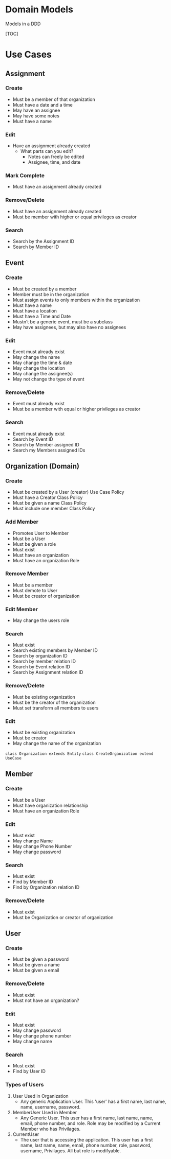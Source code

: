 # Domain Models

Models in a DDD

[TOC]

# Use Cases

## Assignment

### Create

- Must be a member of that organization
- Must have a date and a time
- May have an assignee
- May have some notes
- Must have a name

### Edit

- Have an assignment already created
    - What parts can you edit?
        - Notes can freely be edited
        - Assignee, time, and date

### Mark Complete

- Must have an assignment already created

### Remove/Delete

- Must have an assignment already created
- Must be member with higher or equal privileges as creator

### Search

- Search by the Assignment ID
- Search by Member ID

## Event

### Create

- Must be created by a member
- Member must be in the organization
- Must assign events to only members within the organization
- Must have a name
- Must have a location
- Must have a Time and Date
- Mustn’t be a generic event, must be a subclass
- May have assignees, but may also have no assignees

### Edit

- Event must already exist
- May change the name
- May change the time & date
- May change the location
- May change the assignee(s)
- May not change the type of event

### Remove/Delete

- Event must already exist
- Must be a member with equal or higher privileges as creator

### Search

- Event must already exist
- Search by Event ID
- Search by Member assigned ID
- Search my Members assigned IDs

## Organization (Domain)

### Create

- Must be created by a User (creator) Use Case Policy
- Must have a Creator Class Policy
- Must be given a name Class Policy
- Must include one member Class Policy

### Add Member

- Promotes User to Member
- Must be a User
- Must be given a role
- Must exist
- Must have an organization
- Must have an organization Role

### Remove Member

- Must be a member
- Must demote to User
- Must be creator of organization

### Edit Member

- May change the users role

### Search

- Must exist
- Search existing members by Member ID
- Search by organization ID
- Search by member relation ID
- Search by Event relation ID
- Search by Assignment relation ID

### Remove/Delete

- Must be existing organization
- Must be the creator of the organization
- Must set transform all members to users

### Edit

- Must be existing organization
- Must be creator
- May change the name of the organization

`class Organization extends Entity`
`class CreateOrganization extend UseCase`

## Member

### Create

- Must be a User
- Must have organization relationship
- Must have an organization Role

### Edit

- Must exist
- May change Name
- May change Phone Number
- May change password

### Search

- Must exist
- Find by Member ID
- Find by Organization relation ID

### Remove/Delete

- Must exist
- Must be Organization or creator of organization

## User

### Create

- Must be given a password
- Must be given a name
- Must be given a email

### Remove/Delete

- Must exist
- Must not have an organization?

### Edit

- Must exist
- May change password
- May change phone number
- May change name

### Search

- Must exist
- Find by User ID

### Types of Users

1. User Used in Organization
    - Any generic Application User. This 'user' has a first name, last name, name, username,
      password.
2. MemberUser Used in Member
    - Any Generic User. This user has a first name, last name, name, email, phone number, and role.
      Role may be modified by a Current Member who has Privilages.
3. CurrentUser
    - The user that is accessing the application. This user has a first name, last name, name,
      email, phone number, role, password, username, Privilages. All but role is modifyable.
